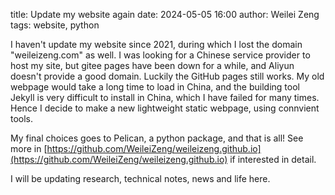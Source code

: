 title: Update my website again
date: 2024-05-05 16:00
author: Weilei Zeng
tags: website, python

I haven't update my website since 2021, during which I lost the domain "weileizeng.com" as well. I was looking for a Chinese service provider to host my site, but gitee pages have been down for a while, and Aliyun doesn't provide a good domain. Luckily the GitHub pages still works. My old webpage would take a long time to load in China, and the building tool Jekyll is very difficult to install in China, which I have failed for many times. Hence I decide to make a new lightweight static webpage, using connvient tools.

My final choices goes to Pelican, a python package, and that is all! See more in [https://github.com/WeileiZeng/weileizeng.github.io](https://github.com/WeileiZeng/weileizeng.github.io) if interested in detail.

I will be updating research, technical notes, news and life here.





